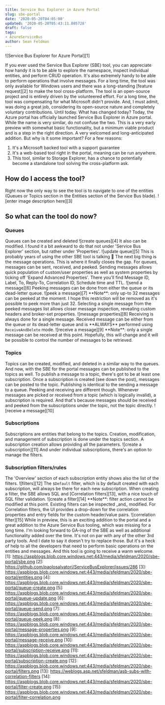 ```yaml
---
title: Service Bus Explorer in Azure Portal
slug: sbe-portal
date: '2020-05-20T04:05:00'
updated: '2020-05-20T05:43:11.805728'
draft: false
tags:
- AzureServiceBus
author: Sean Feldman
---
```


![Service Bus Explorer for Azure Portal][1]

If you ever used the Service Bus Explorer (SBE) tool, you can appreciate how handy it is to be able to explore the namespace, inspect individual entities, and perform CRUD operation. It's also extremely handy to be able to perform operations that involve messages. For a long time, the tool was only available for Windows users and there was a long-standing [feature request][2] to make the tool cross-platform. The tool is an open-source project and is entirely driven by the volunteered effort. For a long time, the tool was compensating for what Microsoft didn't provide. And, I must admit, was doing a great job, considering its open-source nature and completely voluntary contributions. Until today.
What has changed today? Today, the Azure portal has officially launched Service Bus Explorer in Azure portal. While the name is very similar, do not confuse the two. This is a very early preview with somewhat basic functionality, but a minimum viable product and is a step in the right direction. A very welcomed and long-anticipated addition. But why is it some important? For a few reasons:
1. It's a Microsoft backed tool with a support guarantee
2. It's a web-based tool right in the portal, meaning can be run anywhere.
3. This tool, similar to Storage Explorer, has a chance to potentially become a standalone tool solving the cross-platform ask.
## How do I access the tool?
Right now the only way to see the tool is to navigate to one of the entities (Queues or Topics section in the Entities section of the Service Bus blade).
![enter image description here][3]
## So what can the tool do now?
### Queues
Queues can be created and deleted
![create queues][4]
It also can be modified. I found it a bit awkward to do that not under 'Service Bus Explorer' section, but rather under 'Properties'.
![update queue][5]
This is probably years of using the other SBE tool is talking 🙂
The next big thing is the message operations. This is where it finally closes the gap. For queues, messages can be sent, received, and peeked.
Sending messages allows quick population of custom/user properties as well as system properties by ticking off 'Expand Advanced Properties'. There you'll find Message ID, Label, To, Reply-To, Correlation ID, Schedule time and TTL.
![send a message][6]
Peeking messages can be done from either the queue or its dead-letter queue.
![peek a message][7]
\*\*Note\*\*: only up-to 32 messages can be peeked at the moment. I hope this restriction will be removed as it's possible to peek more than just 32.
Selecting a single message from the peeked messages list allows closer message inspection, revealing custom headers and broker-set properties.
![message properties][8]
Receiving is always done for a single message. Received message can be either from the queue or its dead-letter queue and is \*\*ALWAYS\*\* performed using `ReceiveAndDelete` mode.
![receive a message][9]
\*\*Note\*\*: only a single message can be received at this point. Hopefully, this will change and it will be possible to control the number of messages to be retrieved.
### Topics
Topics can be created, modified, and deleted in a similar way to the queues. And now, with the SBE for the portal messages can be published to the topics as well.
To publish a message to a topic, there's got to be at least one subscription. Once a subscription is created (see down the post), messages can be posted to the topic. Publishing is identical to the sending a message to a queue.
Peeking and receiving are different though. Whenever messages are picked or received from a topic (which is logically invalid), a subscription is required. And that's because messages should be received and peeked from the subscriptions under the topic, not the topic directly.
![receive a message][10]
### Subscriptions
Subscriptions are entities that belong to the topics. Creation, modification, and management of subscription is done under the topics section.
A subscription creation allows providing all the parameters.
![create a subscription][11]
And under individual subscriptions, there's an option to manage the filters.
### Subscription filters/rules
The 'Overview' section of each subscription entity shows also the list of the filters.
![filters][12]
The `$Default` filter, which is by default created with each subscription, will always be there for each new subscription.
When creating a filter, the SBE allows SQL and [Correlation filters][13], with a nice touch of SQL filter validation.
![create a filter][14]
\*\*Note\*\*: filter action cannot be modified at this point.
Existing filters can be inspected \_and\_ modified.
For Correlation filters, the UI provides a drop-down for the correlation properties and entry fields for the custom header/value pairs.
![correlation filter][15]
While in preview, this is an exciting addition to the portal and a great addition to the Azure Service Bus tooling, which was missing for a long time. I'm looking forward to GA-ing of the SBE as well as additional functionality added over the time. It's not on par with any of the other 3rd party tools. And I date to say it doesn't try to replace those. But it's a heck of help to all the developers that need to perform basic operations on the entities and messages. And this tool is going to receive a warm welcome.
[1]: https://aspblogs.blob.core.windows.net:443/media/sfeldman/2020/sbe-portal/sbe.png
[2]: https://github.com/paolosalvatori/ServiceBusExplorer/issues/286
[3]: https://aspblogs.blob.core.windows.net:443/media/sfeldman/2020/sbe-portal/entities.png
[4]: https://aspblogs.blob.core.windows.net:443/media/sfeldman/2020/sbe-portal/queue-create.png
[5]: https://aspblogs.blob.core.windows.net:443/media/sfeldman/2020/sbe-portal/queue-update.png
[6]: https://aspblogs.blob.core.windows.net:443/media/sfeldman/2020/sbe-portal/queue-send.png
[7]: https://aspblogs.blob.core.windows.net:443/media/sfeldman/2020/sbe-portal/queue-peek.png
[8]: https://aspblogs.blob.core.windows.net:443/media/sfeldman/2020/sbe-portal/message-properties.png
[9]: https://aspblogs.blob.core.windows.net:443/media/sfeldman/2020/sbe-portal/message-receive.png
[10]: https://aspblogs.blob.core.windows.net:443/media/sfeldman/2020/sbe-portal/subscription-receive.png
[11]: https://aspblogs.blob.core.windows.net:443/media/sfeldman/2020/sbe-portal/subscription-create.png
[12]: https://aspblogs.blob.core.windows.net:443/media/sfeldman/2020/sbe-portal/filters.png
[13]: https://weblogs.asp.net/sfeldman/asb-subs-with-correlation-filters
[14]: https://aspblogs.blob.core.windows.net:443/media/sfeldman/2020/sbe-portal/filter-create.png
[15]: https://aspblogs.blob.core.windows.net:443/media/sfeldman/2020/sbe-portal/filter-correlation.png
